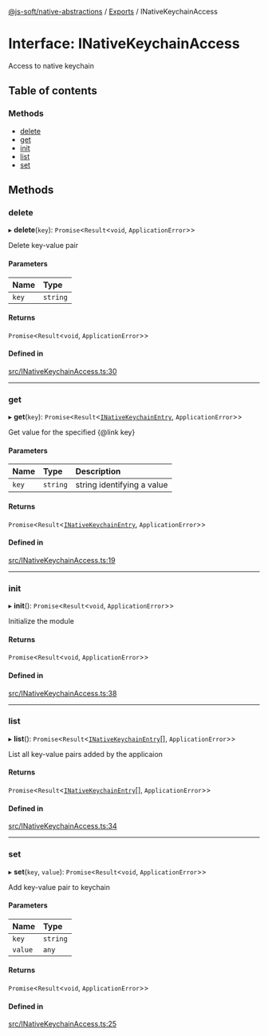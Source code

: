 [@js-soft/native-abstractions](../README.md) / [Exports](../modules.md) / INativeKeychainAccess

# Interface: INativeKeychainAccess

Access to native keychain

## Table of contents

### Methods

- [delete](INativeKeychainAccess.md#delete)
- [get](INativeKeychainAccess.md#get)
- [init](INativeKeychainAccess.md#init)
- [list](INativeKeychainAccess.md#list)
- [set](INativeKeychainAccess.md#set)

## Methods

### delete

▸ **delete**(`key`): `Promise`<`Result`<`void`, `ApplicationError`\>\>

Delete key-value pair

#### Parameters

| Name | Type |
| :------ | :------ |
| `key` | `string` |

#### Returns

`Promise`<`Result`<`void`, `ApplicationError`\>\>

#### Defined in

[src/INativeKeychainAccess.ts:30](https://github.com/js-soft/ts-native-access/blob/2235f5c/packages/abstractions/src/INativeKeychainAccess.ts#L30)

___

### get

▸ **get**(`key`): `Promise`<`Result`<[`INativeKeychainEntry`](INativeKeychainEntry.md), `ApplicationError`\>\>

Get value for the specified {@link key}

#### Parameters

| Name | Type | Description |
| :------ | :------ | :------ |
| `key` | `string` | string identifying a value |

#### Returns

`Promise`<`Result`<[`INativeKeychainEntry`](INativeKeychainEntry.md), `ApplicationError`\>\>

#### Defined in

[src/INativeKeychainAccess.ts:19](https://github.com/js-soft/ts-native-access/blob/2235f5c/packages/abstractions/src/INativeKeychainAccess.ts#L19)

___

### init

▸ **init**(): `Promise`<`Result`<`void`, `ApplicationError`\>\>

Initialize the module

#### Returns

`Promise`<`Result`<`void`, `ApplicationError`\>\>

#### Defined in

[src/INativeKeychainAccess.ts:38](https://github.com/js-soft/ts-native-access/blob/2235f5c/packages/abstractions/src/INativeKeychainAccess.ts#L38)

___

### list

▸ **list**(): `Promise`<`Result`<[`INativeKeychainEntry`](INativeKeychainEntry.md)[], `ApplicationError`\>\>

List all key-value pairs added by the applicaion

#### Returns

`Promise`<`Result`<[`INativeKeychainEntry`](INativeKeychainEntry.md)[], `ApplicationError`\>\>

#### Defined in

[src/INativeKeychainAccess.ts:34](https://github.com/js-soft/ts-native-access/blob/2235f5c/packages/abstractions/src/INativeKeychainAccess.ts#L34)

___

### set

▸ **set**(`key`, `value`): `Promise`<`Result`<`void`, `ApplicationError`\>\>

Add key-value pair to keychain

#### Parameters

| Name | Type |
| :------ | :------ |
| `key` | `string` |
| `value` | `any` |

#### Returns

`Promise`<`Result`<`void`, `ApplicationError`\>\>

#### Defined in

[src/INativeKeychainAccess.ts:25](https://github.com/js-soft/ts-native-access/blob/2235f5c/packages/abstractions/src/INativeKeychainAccess.ts#L25)
